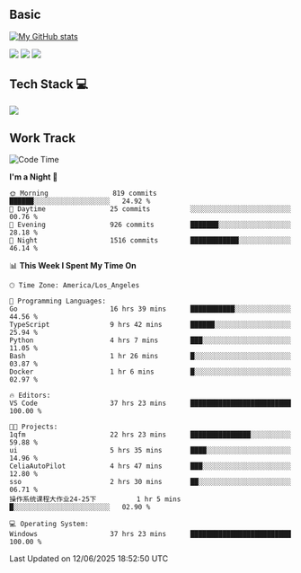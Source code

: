 ## Basic
 
[![My GitHub stats](https://github-readme-stats.vercel.app/api?username=Zzhihon&show_icons=true&theme=purple)](https://github.com/Zzhihon)
 
 [![](https://img.shields.io/badge/website-4493f8?style=for-the-badge&logo=About.me&logoColor=purple)](https://tatakal.com/)
 [![](https://img.shields.io/badge/RSS-4493f8?style=for-the-badge&logo=rss&logoColor=purple)](https://tatakal.com/feed/)
 [![](https://img.shields.io/badge/Email-4493f8?style=for-the-badge&logo=gmail&logoColor=purple)](mailto:bt1q@tatakal.com)

## Tech Stack 💻

<a href="https://skillicons.dev">
  <img src="https://skillicons.dev/icons?i=py,html,css,javascript,bash,java,vue,go,nodejs,cpp" />
</a>

</br>

## Work Track

<!--START_SECTION:waka-->
![Code Time](http://img.shields.io/badge/Code%20Time-378%20hrs%2022%20mins-blue)

**I'm a Night 🦉** 

```text
🌞 Morning                819 commits         ██████░░░░░░░░░░░░░░░░░░░   24.92 % 
🌆 Daytime                25 commits          ░░░░░░░░░░░░░░░░░░░░░░░░░   00.76 % 
🌃 Evening                926 commits         ███████░░░░░░░░░░░░░░░░░░   28.18 % 
🌙 Night                  1516 commits        ████████████░░░░░░░░░░░░░   46.14 % 
```


📊 **This Week I Spent My Time On** 

```text
🕑︎ Time Zone: America/Los_Angeles

💬 Programming Languages: 
Go                       16 hrs 39 mins      ███████████░░░░░░░░░░░░░░   44.56 % 
TypeScript               9 hrs 42 mins       ██████░░░░░░░░░░░░░░░░░░░   25.94 % 
Python                   4 hrs 7 mins        ███░░░░░░░░░░░░░░░░░░░░░░   11.05 % 
Bash                     1 hr 26 mins        █░░░░░░░░░░░░░░░░░░░░░░░░   03.87 % 
Docker                   1 hr 6 mins         █░░░░░░░░░░░░░░░░░░░░░░░░   02.97 % 

🔥 Editors: 
VS Code                  37 hrs 23 mins      █████████████████████████   100.00 % 

🐱‍💻 Projects: 
1qfm                     22 hrs 23 mins      ███████████████░░░░░░░░░░   59.88 % 
ui                       5 hrs 35 mins       ████░░░░░░░░░░░░░░░░░░░░░   14.96 % 
CeliaAutoPilot           4 hrs 47 mins       ███░░░░░░░░░░░░░░░░░░░░░░   12.80 % 
sso                      2 hrs 30 mins       ██░░░░░░░░░░░░░░░░░░░░░░░   06.71 % 
操作系统课程大作业24-25下          1 hr 5 mins         █░░░░░░░░░░░░░░░░░░░░░░░░   02.90 % 

💻 Operating System: 
Windows                  37 hrs 23 mins      █████████████████████████   100.00 % 
```


 Last Updated on 12/06/2025 18:52:50 UTC
<!--END_SECTION:waka-->
